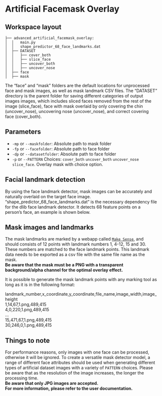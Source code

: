 # Artificial Facemask Overlay  

## Workspace layout  
```
├── advanced_artificial_facemask_overlay:  
│  │   main.py  
│  │   shape_predictor_68_face_landmarks.dat  
│  ├── DATASET  
│  │   ├── cover_both  
│  │   ├── slice_face  
│  │   ├── uncover_both  
│  │   ├── uncover_nose  
│  ├── face   
│  ├── mask  
```

  
The “face” and “mask” folders are the default locations for unprocessed face and mask images, as well as mask landmark CSV files. 
The “DATASET” directory is the parent folder for saving different categories of output images images, 
which includes sliced faces removed from the rest of the image (slice_face), face with mask overlaid by only covering the chin (uncover_nose), 
uncovering nose (uncover_nose), and correct covering face (cover_both).  
  
## Parameters  
  
- ``-mp`` or ``--maskfolder``: Absolute path to mask folder 
- ``-fp`` or ``--facefolder``: Absolute path to face folder 
- ``-dp`` or ``--datasetfolder``: Absolute path to face folder 
- ``-p`` or ``--PATTERN`` Choices: ``cover_both`` ``uncover_both`` ``uncover_nose`` ``slice_face``. Overlay mask with choice option.  

## Facial landmark detection

By using the face landmark detector, mask images can be accurately and naturally overlaid on the target face image. 
“shape_predictor_68_face_landmarks.dat” is the necessary dependency file for the dlib face landmark detector. 
It detects 68 feature points on a person’s face, an example is shown below.  

## Mask images and landmarks  

The mask landmarks are marked by a webapp called [``Make Sense``](https://www.makesense.ai/), and should consists of 12 points with landmark numbers 1, 4-12, 15 and 30. 
These numbers are matched to the face landmark points. 
This landmark data needs to be exported as a csv file with the same file name as the mask.  
**Be aware that the mask must be a PNG with a transparent background/alpha channel for the optimal overlay effect.**  

It is possible to generate the mask landmark points with any marking tool as long as it is in the following format:  

landmark_number,x_coordinate,y_coordinate,file_name,image_width,image_height  
1,14,67,1.png,489,415  
4,0,220,1.png,489,415  
…  
15,471,67,1.png,489,415  
30,246,0,1.png,489,415  

## Things to note  

For performance reasons, only images with one face can be processed, otherwise it will be ignored. 
To create a versatile mask detector model, a range of different face attributes should be used when generating different types of artificial dataset images with a variety of ``PATTERN`` choices. 
Please be aware that as the resolution of the image increases, the longer the processing time.  
**Be aware that only JPG images are accepted.**  
**For more information, please refer to the user documentation.**  
